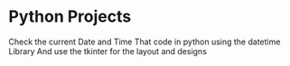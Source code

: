 # Python Projects

Check the current Date and Time
That code in python using the datetime Library
And use the tkinter for the layout and designs 
